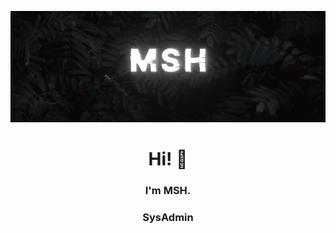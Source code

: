 <p align="center">
<img src="https://github.com/msh-8/msh-8/blob/main/images/msh-8_banner_binary.gif">
<h1 align="center"> Hi! 👋</h1>
<h3 align="center"> I'm MSH.</h3>
<h3 align="center">SysAdmin</h3>
</p>


